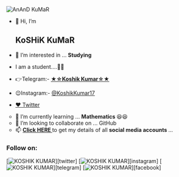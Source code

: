 ![AnAnD KuMaR](https://telegra.ph/file/4c3f4c1b8371f0e6d5d88.jpg)

- 👋 Hi, I’m <h2> KoSHiK KuMaR </h2>

- 👀 I’m interested in ... <b> Studying </b>

- I am a student....👨‍🎓

- 👉Telegram:- <a href=https://telegram.dog/KoshikKumar17> <b> ★☆Koshik Kumar☆★ </b> </a>

- 😉Instagram:- <a href=https://instagram.com/KoshikKumar17> @KoshikKumar17 </a>

- [♥️ Twitter](https://twitter.com/KoshikKumar20)

<ul type="circle">
<li>🌱 I’m currently learning ... <b> Mathematics </b> 😆😆</li>
<li>💞️ I’m looking to collaborate on ... GitHub</li>
<li>📫 <b> <A href=https://telegra.ph/My-InFO-07-31> Click HERE </a> </b> to get my details of all <b> social media accounts </b> ...</li>
</ul>

### Follow on:
[![KOSHIK KUMAR](https://img.icons8.com/fluent/48/000000/twitter.png)][twitter]
[![KOSHIK KUMAR](https://img.icons8.com/fluent/48/000000/instagram-new.png)][instagram]
[![KOSHIK KUMAR](https://img.icons8.com/fluent/48/000000/telegram-app.png)][telegram]
[![KOSHIK KUMAR](https://img.icons8.com/fluent/48/000000/facebook-new.png)][facebook]

